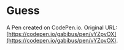 # Guess

A Pen created on CodePen.io. Original URL: [https://codepen.io/gabibus/pen/vYZpvOX](https://codepen.io/gabibus/pen/vYZpvOX).


